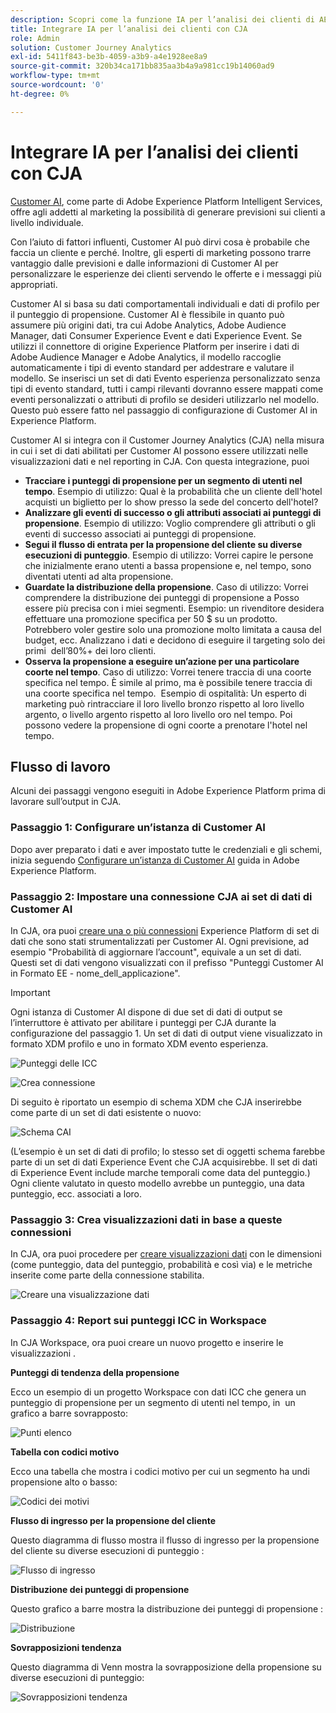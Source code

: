 ```yaml
---
description: Scopri come la funzione IA per l’analisi dei clienti di AEP si integra con Workspace in CJA.
title: Integrare IA per l’analisi dei clienti con CJA
role: Admin
solution: Customer Journey Analytics
exl-id: 5411f843-be3b-4059-a3b9-a4e1928ee8a9
source-git-commit: 320b34ca171bb835aa3b4a9a981cc19b14060ad9
workflow-type: tm+mt
source-wordcount: '0'
ht-degree: 0%

---
```


# Integrare IA per l’analisi dei clienti con CJA

[Customer AI](https://experienceleague.adobe.com/docs/experience-platform/intelligent-services/customer-ai/overview.html?lang=en), come parte di Adobe Experience Platform Intelligent Services, offre agli addetti al marketing la possibilità di generare previsioni sui clienti a livello individuale.

Con l’aiuto di fattori influenti, Customer AI può dirvi cosa è probabile che faccia un cliente e perché. Inoltre, gli esperti di marketing possono trarre vantaggio dalle previsioni e dalle informazioni di Customer AI per personalizzare le esperienze dei clienti servendo le offerte e i messaggi più appropriati.

Customer AI si basa su dati comportamentali individuali e dati di profilo per il punteggio di propensione. Customer AI è flessibile in quanto può assumere più origini dati, tra cui Adobe Analytics, Adobe Audience Manager, dati Consumer Experience Event e dati Experience Event. Se utilizzi il connettore di origine Experience Platform per inserire i dati di Adobe Audience Manager e Adobe Analytics, il modello raccoglie automaticamente i tipi di evento standard per addestrare e valutare il modello. Se inserisci un set di dati Evento esperienza personalizzato senza tipi di evento standard, tutti i campi rilevanti dovranno essere mappati come eventi personalizzati o attributi di profilo se desideri utilizzarlo nel modello. Questo può essere fatto nel passaggio di configurazione di Customer AI in Experience Platform. &#x200B;

Customer AI si integra con il Customer Journey Analytics (CJA) nella misura in cui i set di dati abilitati per Customer AI possono essere utilizzati nelle visualizzazioni dati e nel reporting in CJA. Con questa integrazione, puoi

* **Tracciare i punteggi di propensione per un segmento di utenti nel tempo**. Esempio di utilizzo: Qual è la probabilità che un cliente dell&#39;hotel acquisti un biglietto per lo show presso la sede del concerto dell&#39;hotel?
* **Analizzare gli eventi di successo o gli attributi associati ai punteggi di propensione**. &#x200B;Esempio di utilizzo: Voglio comprendere gli attributi o gli eventi di successo associati ai punteggi di propensione.
* **Segui il flusso di entrata per la propensione del cliente su diverse esecuzioni di punteggio**. Esempio di utilizzo: Vorrei capire le persone che inizialmente erano utenti a bassa propensione e, nel tempo, sono diventati utenti ad alta propensione. &#x200B;
* **Guardate la distribuzione della propensione**. Caso di utilizzo: Vorrei comprendere la distribuzione dei punteggi di propensione a Posso essere più precisa con i miei segmenti. &#x200B;Esempio: un rivenditore desidera effettuare una promozione specifica per 50 $ su un prodotto. Potrebbero voler gestire solo una promozione molto limitata a causa del budget, ecc. Analizzano i dati e decidono di eseguire il targeting solo dei primi &#x200B; dell’80%+ dei loro clienti.
* **Osserva la propensione a eseguire un’azione per una particolare coorte nel tempo**. Caso di utilizzo: Vorrei tenere traccia di una coorte specifica nel tempo. È simile al primo, ma è possibile tenere traccia di una coorte specifica nel tempo. &#x200B; Esempio di ospitalità: Un esperto di marketing può rintracciare il loro livello bronzo rispetto al loro livello argento, o livello argento rispetto al loro livello oro nel tempo. Poi possono vedere la propensione di ogni coorte a prenotare l&#39;hotel nel tempo. &#x200B;

## Flusso di lavoro

Alcuni dei passaggi vengono eseguiti in Adobe Experience Platform prima di lavorare sull’output in CJA.

### Passaggio 1: Configurare un’istanza di Customer AI

Dopo aver preparato i dati e aver impostato tutte le credenziali e gli schemi, inizia seguendo [Configurare un’istanza di Customer AI](https://experienceleague.adobe.com/docs/experience-platform/intelligent-services/customer-ai/user-guide/configure.html?lang=en) guida in Adobe Experience Platform.

### Passaggio 2: Impostare una connessione CJA ai set di dati di Customer AI

In CJA, ora puoi [creare una o più connessioni](/help/connections/create-connection.md) Experience Platform di set di dati che sono stati strumentalizzati per Customer AI. Ogni previsione, ad esempio &quot;Probabilità di aggiornare l’account&quot;, equivale a un set di dati. Questi set di dati vengono visualizzati con il prefisso &quot;Punteggi Customer AI in Formato EE - nome_dell_applicazione&quot;.

>[!IMPORTANT]
>
>Ogni istanza di Customer AI dispone di due set di dati di output se l’interruttore è attivato per abilitare i punteggi per CJA durante la configurazione del passaggio 1. Un set di dati di output viene visualizzato in formato XDM profilo e uno in formato XDM evento esperienza.

![Punteggi delle ICC](assets/cai-scores.png)

![Crea connessione](assets/create-conn.png)

Di seguito è riportato un esempio di schema XDM che CJA inserirebbe come parte di un set di dati esistente o nuovo:

![Schema CAI](assets/cai-schema.png)

(L’esempio è un set di dati di profilo; lo stesso set di oggetti schema farebbe parte di un set di dati Experience Event che CJA acquisirebbe. Il set di dati di Experience Event include marche temporali come data del punteggio.) Ogni cliente valutato in questo modello avrebbe un punteggio, una data punteggio, ecc. associati a loro.

### Passaggio 3: Crea visualizzazioni dati in base a queste connessioni

In CJA, ora puoi procedere per [creare visualizzazioni dati](/help/data-views/create-dataview.md) con le dimensioni (come punteggio, data del punteggio, probabilità e così via) e le metriche inserite come parte della connessione stabilita.

![Creare una visualizzazione dati](assets/create-dataview.png)

### Passaggio 4: Report sui punteggi ICC in Workspace

In CJA Workspace, ora puoi creare un nuovo progetto e inserire le visualizzazioni .

**Punteggi di tendenza della propensione**

Ecco un esempio di un progetto Workspace con dati ICC che genera un punteggio di propensione per un segmento di utenti nel tempo, in &#x200B; un grafico a barre sovrapposto:

![Punti elenco](assets/workspace-scores.png)

**Tabella con codici motivo**

Ecco una tabella che mostra i codici motivo per cui un segmento ha un &#x200B; di propensione alto o basso:

![Codici dei motivi](assets/reason-codes.png)

**Flusso di ingresso per la propensione del cliente**

Questo diagramma di flusso mostra il flusso di ingresso per la propensione del cliente su diverse esecuzioni di punteggio &#x200B;:

![Flusso di ingresso](assets/flow.png)

**Distribuzione dei punteggi di propensione**

Questo grafico a barre mostra la distribuzione dei punteggi di propensione &#x200B;:

![Distribuzione](assets/distribution.png)

**Sovrapposizioni tendenza**

Questo diagramma di Venn mostra la sovrapposizione della propensione su diverse esecuzioni di punteggio:

![Sovrapposizioni tendenza](assets/venn.png)
